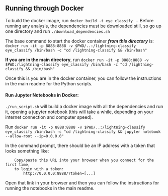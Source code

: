 ## Running through Docker

To build the docker image, run `docker build -t eye_classify .`. Before running any analysis, the dependencies must be downloaded still, so go up one directory and run `./download_dependencies.sh`

The base command to start the docker container ***from this directory*** is: `docker run -it -p 8888:8888 -v $PWD/..:/lightning-classify eye_classify /bin/bash -c "cd /lightning-classify && /bin/bash"`

**If you are in the main directory**, run `docker run -it -p 8888:8888 -v $PWD:/lightning-classify eye_classify /bin/bash -c "cd /lightning-classify && /bin/bash"`

Once this is you are in the docker container, you can follow the instructions in the main readme for the Python scripts.

#### Run Jupyter Notebooks in Docker:

`./run_script.sh` will build a docker image with all the dependencies and run it, opening a jupyter notebook (this will take a while, depending on your internet connection and computer speed).

Run `docker run -it -p 8888:8888 -v $PWD/..:/lightning-classify eye_classify /bin/bash -c "cd /lightning-classify && jupyter notebook --allow-root --ip=0.0.0.0"` 

In the command prompt, there should be an IP address with a token that looks something like:
```
    Copy/paste this URL into your browser when you connect for the first time,
    to login with a token:
        http://0.0.0.0:8888/?token=[...]
```

Open that link in your browser and then you can follow the instructions for running the notebooks in the main readme.
